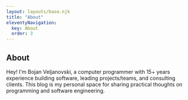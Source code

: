 ```yaml
---
layout: layouts/base.njk
title: "About"
eleventyNavigation:
  key: About
  order: 3
---
```

## About

Hey! I'm Bojan Veljanovski, a computer programmer with 15+ years experience building software, leading projects/teams, and consulting clients. This blog is my personal space for sharing practical thoughts on programming and software engineering.
